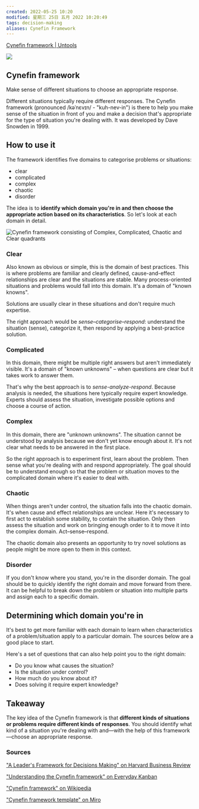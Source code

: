 ```yaml
---
created: 2022-05-25 10:20
modified: 星期三 25日 五月 2022 10:20:49
tags: decision-making
aliases: Cynefin Framework
---
```

[Cynefin framework | Untools](https://untools.co/cynefin-framework) 


![](https://assets-us-01.kc-usercontent.com:443/c6e42f10-0ed4-0062-585c-b740aa1ad46c/812101f0-cb65-4b57-aed7-d86c492c8c26/cynefin-icon.png)

## Cynefin framework

Make sense of different situations to choose an appropriate response.

Different situations typically require different responses. The Cynefin framework (pronounced /kəˈnɛvɪn/ - "kuh-nev-in") is there to help you make sense of the situation in front of you and make a decision that's appropriate for the type of situation you're dealing with. It was developed by Dave Snowden in 1999. 

## How to use it

The framework identifies five domains to categorise problems or situations: 
- clear
- complicated
- complex
- chaotic
- disorder

The idea is to **identify which domain you're in and then choose the appropriate action based on its characteristics**. So let's look at each domain in detail.

![Cynefin framework consisting of Complex, Complicated, Chaotic and Clear quadrants](https://assets-us-01.kc-usercontent.com:443/c6e42f10-0ed4-0062-585c-b740aa1ad46c/82b28ac4-2628-454b-b630-d717439a6933/Cynefin18FEB2021.png)

### Clear

Also known as obvious or simple, this is the domain of best practices. This is where problems are familiar and clearly defined, cause-and-effect relationships are clear and the situations are stable. Many process-oriented situations and problems would fall into this domain. It's a domain of "known knowns".

Solutions are usually clear in these situations and don't require much expertise.  

The right approach would be _sense–categorise–respond_: understand the situation (sense), categorize it, then respond by applying a best-practice solution.

### Complicated

In this domain, there might be multiple right answers but aren't immediately visible. It's a domain of "known unknowns" – when questions are clear but it takes work to answer them.

That's why the best approach is to _sense-analyze-respond_. Because analysis is needed, the situations here typically require expert knowledge. Experts should assess the situation, investigate possible options and choose a course of action.

### Complex

In this domain, there are "unknown unknowns". The situation cannot be understood by analysis because we don't yet know enough about it. It's not clear what needs to be answered in the first place.

So the right approach is to experiment first, learn about the problem. Then sense what you're dealing with and respond appropriately. The goal should be to understand enough so that the problem or situation moves to the complicated domain where it's easier to deal with.

### Chaotic

When things aren't under control, the situation falls into the chaotic domain. It's when cause and effect relationships are unclear. Here it's necessary to first act to establish some stability, to contain the situation. Only then assess the situation and work on bringing enough order to it to move it into the complex domain. Act–sense–respond.

The chaotic domain also presents an opportunity to try novel solutions as people might be more open to them in this context.

### Disorder

If you don't know where you stand, you're in the disorder domain. The goal should be to quickly identify the right domain and move forward from there. It can be helpful to break down the problem or situation into multiple parts and assign each to a specific domain.

## Determining which domain you're in

It's best to get more familiar with each domain to learn when characteristics of a problem/situation apply to a particular domain. The sources below are a good place to start.

Here's a set of questions that can also help point you to the right domain:

-   Do you know what causes the situation?
-   Is the situation under control?
-   How much do you know about it?
-   Does solving it require expert knowledge?

## Takeaway

The key idea of the Cynefin framework is that **different kinds of situations or problems require different kinds of responses**. You should identify what kind of a situation you're dealing with and—with the help of this framework—choose an appropriate response.

### Sources

["A Leader's Framework for Decisions Making" on Harvard Business Review](https://hbr.org/2007/11/a-leaders-framework-for-decision-making)

["Understanding the Cynefin framework" on Everyday Kanban](https://www.everydaykanban.com/2013/09/29/understanding-the-cynefin-framework/)

["Cynefin framework" on Wikipedia](https://en.wikipedia.org/wiki/Cynefin_framework)

["Cynefin framework template" on Miro](https://miro.com/templates/cynefin-framework/)
